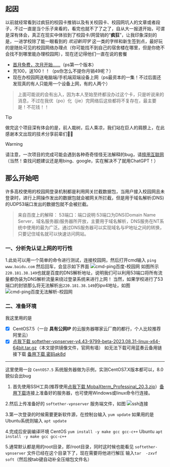 <h2>起因</h2>

以前就经常看到过疯狂的校园卡推销以及有关校园卡、校园网坑人的文章或者段子，不过一直是当个乐子来看的，看完也就不了了之了，自从大一报道开始，可谓是深有体会，真正在现实中体验到了校园卡/网营销的“**疯狂**”，让我印象深刻的是，一进学校除了能一眼看到的 _欢迎新同学_ 这一类的字样和新生签到点，最好玩的是随处可见的校园网络办理点（你可能找不到自己的宿舍楼在哪里，但是你绝不会找不到哪里能办理校园网），现在还记得他们一直在说的套餐
 - <u>首月免费，次月开始......</u>（ps第一个版本）
- 充100，送100！！（ps你怎么不提你月销49呢？）
 - 现在办校园网送电脑端/手机端双端设备上网（ps最资本的一集！不过后面还发现真的有人只能用一个设备上网，有的人两个）
> 上面可能说的会有出入，因为本人至始至终都没办过这个卡，只是听说来的消息，不过在我优（po）化（jie）完网络后这些都将不复存在，最主要是！不花钱！！

> [!TIP]
> 做完这个项目深有体会的是，前人栽树，后人乘凉，我们站在巨人的肩膀上，在此感谢本文出现的技术分享前辈们🙏🙏

> [!WARNING]
>请注意，一次项目的完成可能会遇到各种奇奇怪怪无法解释的bug，请[擅用互联网](https://yangh9.github.io/baidu/?s=%E9%A1%B9%E7%9B%AE%E5%87%BA%E7%8E%B0bug%E6%80%8E%E4%B9%88%E5%8A%9E)（当然！查找问题建议还是用bing、google，实在解决不了就用ChatGPT！）

<h2>那么开始吧</h2>
许多高校使用的校园网登录机制都是利用网关拦截数据包，当用户接入校园网且未登录时，进行上网操作发出的数据包就会被网关所拦截，但是用于域名解析(DNS)的UDP53端口发出的数据包就不会被拦截。

> 来自百度上的解释：
> 53端口：端口说明:53端口为DNS(Domain Name Server，域名服务器)服务器所开放，主要用于域名解析，DNS服务在NT系统中使用的最为广泛。通过DNS服务器可以实现域名与IP地址之间的转换，只要记住域名就可以快速访问网站。

### 一、分析免认证上网的可行性

1.此处可以用一个简单的命令进行测试，连接校园网，然后打开cmd输入
`ping www.baidu.com`
然后回车，会显示如下界面
![cmd-ping百度-校园网](https://ooo.0x0.ooo/2024/11/26/OHCoKD.png)
如图所示`220.181.38.149`也就是百度的DNS解析地址，说明我们可以利用53端口将所有流量都伪装为DNS解析流量来绕过登录系统来进行上网！
当然，如果学校进行了53端口的封锁那么将无法解析出`220.181.38.149`的ipv4地址，如图
![cmd-ping百度无法解析-校园网](https://ooo.0x0.ooo/2024/11/26/OHCa5I.png)

### 二、准备环境
我这里用的是
- [x] CentOS7.5（一台 **具有公网IP** 的云服务器哪家云厂商的都行，个人比较推荐阿里云）
- [x] [点我下载 softether-vpnserver-v4.43-9799-beta-2023.08.31-linux-x64-64bit.tar.gz](https://github.com/user-attachments/files/17800849/softether-vpnserver-v4.43-9799-beta-2023.08.31-linux-x64-64bit.tar.gz)（本文提供镜像文件，官网有墙）
如无法下载可用蓝奏云备用链接下载 [备用下载 密码ak8d](https://wwb.lanzouv.com/iRdS02gdbg5e
)
----

这里使用一台 `CentOS7.5` 系统服务器做为示例，实测CentOS7.X版本都可以，8.0貌似会出bug

1. 首先使用SSH工具(推荐使用[点我下载 MobaXterm_Professinal_20.3.zip](https://github.com/user-attachments/files/17801081/MobaXterm_Professinal_20.3.zip)）[备用下载](https://wwb.lanzouv.com/ifhir2gdb9tg
)连接上准备好的服务器，也可使用Windows或linux命令行连接。

2.然后上传准备好的 `softether-vpnserver` 服务端文件，如图
![ssh连接](https://ooo.0x0.ooo/2024/11/26/OHCq0F.png)

3.第一次登录的时候需要更新软件源，在控制台输入
`yum update`
如果用的是Ubuntu系统则输入
`apt update`

4.完成后安装编译环境
CentOS
`yum install -y make gcc gcc-c++`
Ubuntu
`apt install -y make gcc gcc-c++`

5.通常默认都是用的root目录，即/root目录，同时这时候也能看见 `softether-vpnserver` 文件已经在这个目录下了，现在需要将他进行解压
输入`tar  -zxvf  soft`（然后按tab键自动补全压缩包文件名）









